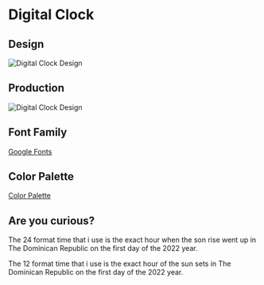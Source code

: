 # Digital Clock

## Design

![Digital Clock Design](design/digital_clock_html.png)

## Production

![Digital Clock Design](design/DigitalClock.gif)
## Font Family

[Google Fonts](https://fonts.google.com/share?selection.family=Roboto%20Mono:wght@100)

## Color Palette

[Color Palette](https://coolors.co/4d9de0-e15554-e1bc29-3bb273-7768ae)

## Are you curious?

The 24 format time that i use is the exact hour when the son rise went up in The Dominican Republic on the first day of the 2022 year.

The 12 format time that i use is the exact hour of the sun sets in The Dominican Republic on the first day of the 2022 year.
